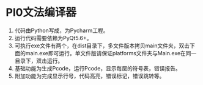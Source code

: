 # Pl0文法编译器
1. 代码由Python写成，为Pycharm工程。
2. 运行代码需要依赖为PyQt5.6+。
3. 可执行exe文件有两个，在dist目录下，多文件版本拷贝main文件夹，双击下面的main.exe即可运行。单文件版请保证platforms文件夹与Main.exe在同一目录下，双击运行。
4. 基础功能为生成Pcode，运行Pcode，显示每层的符号表，错误报告。
5. 附加功能为完成显示行号，代码高亮，错误标记，错误跳转等。
